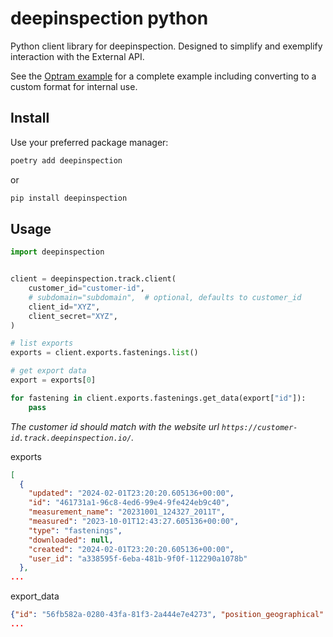 # deepinspection python

Python client library for deepinspection. Designed to simplify and exemplify interaction with the External API.

See the [Optram example](examples/optram) for a complete example including converting to a custom format for internal use.

## Install

Use your preferred package manager:

```bash
poetry add deepinspection
```

or

```bash
pip install deepinspection
```

## Usage

```python
import deepinspection


client = deepinspection.track.client(
    customer_id="customer-id",
    # subdomain="subdomain",  # optional, defaults to customer_id
    client_id="XYZ",
    client_secret="XYZ",
)

# list exports
exports = client.exports.fastenings.list()

# get export data
export = exports[0]

for fastening in client.exports.fastenings.get_data(export["id"]):
    pass
```

_The customer id should match with the website url `https://customer-id.track.deepinspection.io/`._

exports

```json
[
  {
    "updated": "2024-02-01T23:20:20.605136+00:00",
    "id": "461731a1-96c8-4ed6-99e4-9fe424eb9c40",
    "measurement_name": "20231001_124327_2011T",
    "measured": "2023-10-01T12:43:27.605136+00:00",
    "type": "fastenings",
    "downloaded": null,
    "created": "2024-02-01T23:20:20.605136+00:00",
    "user_id": "a338595f-6eba-481b-9f0f-112290a1078b"
  },
...
```

export_data

```json
{"id": "56fb582a-0280-43fa-81f3-2a444e7e4273", "position_geographical": {"track_section": "111",
...
```
